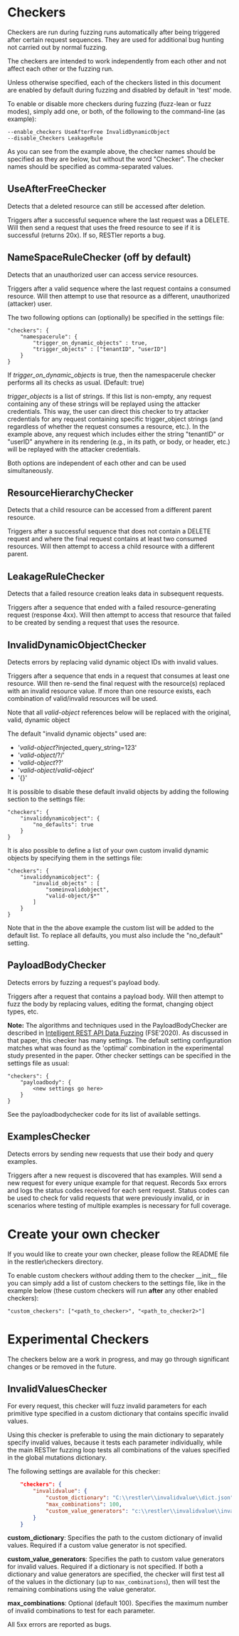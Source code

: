 # Checkers
Checkers are run during fuzzing runs automatically after being triggered after certain request sequences.
They are used for additional bug hunting not carried out by normal fuzzing.

The checkers are intended to work independently from each other
and not affect each other or the fuzzing run.

Unless otherwise specified,
each of the checkers listed in this document
are enabled by default during fuzzing
and disabled by default in 'test' mode.

To enable or disable more checkers during fuzzing (fuzz-lean or fuzz modes),
simply add one, or both, of the following to the command-line (as example):

```
--enable_checkers UseAfterFree InvalidDynamicObject
--disable_Checkers LeakageRule
```

As you can see from the example above,
the checker names should be specified as they are below,
but without the word "Checker".
The checker names should be specified as comma-separated values.

## UseAfterFreeChecker
Detects that a deleted resource can still be accessed after deletion.

Triggers after a successful sequence where the last request was a DELETE.
Will then send a request that uses the freed resource to see if it is successful (returns 20x).
If so, RESTler reports a bug.

## NameSpaceRuleChecker (off by default)
Detects that an unauthorized user can access service resources.

Triggers after a valid sequence where the last request contains a consumed resource.
Will then attempt to use that resource as a different, unauthorized (attacker) user.

The two following options can (optionally) be specified in the settings file:
```
"checkers": {
    "namespacerule": {
        "trigger_on_dynamic_objects" : true,
        "trigger_objects" : ["tenantID", "userID"]
    }
}
```

If *trigger_on_dynamic_objects* is true, then the namespacerule checker performs all its checks as usual. (Default: true)

*trigger_objects* is a list of strings. If this list is non-empty, any request containing any of these strings will be replayed using the attacker credentials. This way, the user can direct this checker to try attacker credentials for any request containing specific trigger_object strings (and regardless of whether the request consumes a resource, etc.). In the example above, any request which includes either the string "tenantID" or "userID" anywhere in its rendering (e.g., in its path, or body, or header, etc.) will be replayed with the attacker credentials.

Both options are independent of each other and can be used simultaneously.

## ResourceHierarchyChecker
Detects that a child resource can be accessed from a different parent resource.

Triggers after a successful sequence that does not contain a DELETE request
and where the final request contains at least two consumed resources.
Will then attempt to access a child resource with a different parent.

## LeakageRuleChecker
Detects that a failed resource creation leaks data in subsequent requests.

Triggers after a sequence that ended
with a failed resource-generating request (response 4xx).
Will then attempt to access that resource that failed to be created
by sending a request that uses the resource.

## InvalidDynamicObjectChecker
Detects errors by replacing valid dynamic object IDs with invalid values.

Triggers after a sequence that ends in a request that consumes at least one resource.
Will then re-send the final request with the resource(s) replaced with an invalid resource value.
If more than one resource exists,
each combination of valid/invalid resources will be used.

Note that all _valid-object_ references below will be replaced with the original, valid, dynamic object

The default "invalid dynamic objects" used are:
* '_valid-object_?injected_query_string=123'
* '_valid-object_/?/'
* '_valid-object_??'
* '_valid-object_/_valid-object_'
* '{}'

It is possible to disable these default invalid objects by adding the following section to the settings file:
```
"checkers": {
    "invaliddynamicobject": {
        "no_defaults": true
    }
}
```

It is also possible to define a list of your own custom invalid dynamic objects by specifying them in the settings file:
```
"checkers": {
    "invaliddynamicobject": {
        "invalid_objects" : [
            "someinvalidobject",
            "valid-object/$*"
        ]
    }
}
```

Note that in the the above example the custom list will be added to the default list.
To replace all defaults, you must also include the "no_default" setting.

## PayloadBodyChecker
Detects errors by fuzzing a request's payload body.

Triggers after a request that contains a payload body.
Will then attempt to fuzz the body by
replacing values,
editing the format,
changing object types,
etc.

__Note:__ The algorithms and techniques used in the PayloadBodyChecker
are described in [Intelligent REST API Data Fuzzing​​](https://patricegodefroid.github.io/public_psfiles/fse2020.pdf) (FSE'2020).
As discussed in that paper, this checker has many settings. The default
 setting configuration matches what was found as the 'optimal'
 combination in the experimental study presented in the paper.
 Other checker settings can be specified in the settings file as usual:
```
"checkers": {
    "payloadbody": {
        <new settings go here>
    }
}
```
See the payloadbodychecker code for its list of available settings.

## ExamplesChecker
Detects errors by sending new requests that use their body and query examples.

Triggers after a new request is discovered that has examples.
Will send a new request for every unique example for that request.
Records 5xx errors and logs the status codes received for each sent request.
Status codes can be used to check for valid requests that were previously invalid,
or in scenarios where testing of multiple examples is necessary for full coverage.

# Create your own checker
If you would like to create your own checker,
please follow the README file in the restler\checkers directory.

To enable custom checkers _without_ adding them to the checker \_\_init\_\_ file
you can simply add a list of custom checkers to the settings file,
like in the example below (these custom checkers will run __after__ any other enabled checkers):

`"custom_checkers": ["<path_to_checker>", "<path_to_checker2>"]`

# Experimental Checkers

The checkers below are a work in progress, and may go through significant changes or be removed in the future.

## InvalidValuesChecker
For every request, this checker will fuzz invalid parameters for each
primitive type specified in a custom dictionary that contains specific invalid values.

Using this checker is preferable to using the main dictionary to separately specify invalid values,
because it tests each parameter individually, while the main RESTler fuzzing loop tests all combinations
of the values specified in the global mutations dictionary.

The following settings are available for this checker:
```json
    "checkers": {
        "invalidvalue": {
            "custom_dictionary": "C:\\restler\\invalidvalue\\dict.json",
            "max_combinations": 100,
            "custom_value_generators": "c:\\restler\\invalidvalue\\invalid_value_generators.py"
        }
    }
```
__custom_dictionary__: Specifies the path to the custom dictionary of invalid values.  Required if a custom value generator is not specified.

__custom_value_generators__: Specifies the path to custom value generators for invalid values.  Required if a dictionary is not specified.
If both a dictionary and value generators are specified, the checker will first test all of the values in the dictionary (up to ```max_combinations```),
then will test the remaining combinations using the value generator.

__max_combinations__: Optional (default 100).  Specifies the maximum number of invalid combinations to test for each parameter.


All 5xx errors are reported as bugs.


